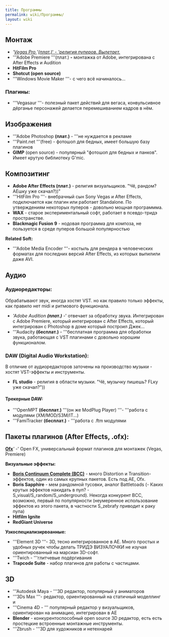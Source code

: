 ```yaml
---
title: Программы
permalink: wiki/Программы/
layout: wiki
---
```


## **Монтаж**

-   *'<u>*Vegas Pro *</u>*'<u>*(плат.)*' - *'религия пуперов.
    Вылетает.*</u>
-   '''Adobe Premiere '''(плат.) **-** монтажка от Adobe, интегрирована
    с After Effects и Audition
-   **HitFilm Pro**
-   **Shotcut (open source)**
-   '''Windows Movie Maker '''- с чего всё начиналось...

### **Плагины**:

-   '''Vegasaur '''- полезный пакет действий для вегаса, конвульсивное
    дёрганье персонажей делается перемешиванием кадров в нём.

## **Изображения**

-   '''Adobe Photoshop **(плат.)** - '''не нуждается в рекламе
-   '''Paint.net '''(free) - фотошоп для бедных, имеет большую базу
    плагинов
-   **GIMP** (open source) - популярный "фотошоп для бедных и панков".
    Имеет крутую библиотеку G'mic.

## **Композитинг** 

-   **Adobe After Effects (плат.)** - религия визуальщиков. "Чё, рандом?
    АЕшку уже скачал?))"
-   '''HitFilm Pro '''- внебрачный сын Sony Vegas и After Effects,
    подключается как плагин или работает Standalone. По утверждениям
    некоторых пуперов - довольно мощная программма.
-   **WAX** - старое экспериментальный софт, работает в псевдо-тридэ
    пространстве.
-   **Blackmagic Fusion 9** - нодовая программа для композа, не
    пользуется в среде пуперов большой популярностью

**Related Soft:**

-   '''Adobe Media Encoder '''- костыль для рендера в человеческих
    форматах для последних версий After Effects, из которых выпилили
    даже AVI.

## **Аудио**

### **Аудиоредакторы**:

Обрабатывают звук, иногда хостят VST. но как правило только эффекты, как
правило нет midi и ритмового функционала.

-   *'Adobe Audition **(плат.)** -*' отвечает за обработку звука.
    Интегрирован с Adobe Premiere, который интегрирован с After Effects,
    который интегрирован с Photoshop в доме который построил Джек...
-   '''Audacity **(бесплат.)** - '''бесплатная программа для обработки
    звука, работающая с VST плагинами с довольно хорошим функционалом.

### **DAW (Digital Audio Workstation):**

В отличие от аудиоредакторов заточены на производство музыки - хостят
VST-эффекты и инструменты.

-   **FL studio** - религия в области музыки. "Чё, музычку пишешь? FLку
    уже скачал?"))

#### **Трекерные DAW**:

-   '''OpenMPT **(бесплат.)** '''(он же ModPlug Player) '''- '''работа с
    модулями (XM/MOD/S3M/IT...)
-   '''FamiTracker **(бесплат.)** - '''работа с .ftm модулями

## **Пакеты плагинов (After Effects, .ofx):**

[**Ofx**](https://en.wikipedia.org/wiki/OpenFX_(API))*' -*' Open FX,
универсальный формат плагинов для монтажек (Vegas, Premiere)

**Визуальные эффекты:**

-   [**Boris Continuum Complete
    (BCC)**](https://en.wikipedia.org/wiki/Boris_Continuum_Complete) -
    много Distortion и Transition-эффектов, один из самых крупных
    пакетов. Есть под AE, Ofx.
-   **Boris Sapphire** - мем рандомной тусовки, аналог Battletoads (-
    Каких крутых эффектов накидать в пуп? -
    S_visual/S_random/S_underground). Некогда конкурент BCC, возможно,
    первый по популярности (неумеренное использование эффектов из этого
    пакета, в частности S_zebrafy приводит к раку пупа)
-   **Hitfilm Ignite**
-   **RedGiant Universe**

**Узкоспециализирвоанные:**

-   '''Element 3D '''- 3D, тесно интегрированное в АЕ. Много простых и
    удобных ручек чтобы делать ТРИДЭ ВИЗУАЛОЧКИ не изучая
    ориентированный на марсиан 3D-софт.
-   '''Twich - '''глитчевые подёргивания
-   **Trapcode Suite** - набор плагинов для работы с частицами.

## **3D**

-   '''Autodesk Maya - '''3D редактор, популярный у аниматоров
-   '''3Ds Max '''- редактор, ориентированный на статичный моделлинг и
-   '''Cinema 4D - ''' популярный редактор у визуальщиков, ориентирован
    на анимацию, интегрирован в АЕ
-   **Blender** - конкурентоспособный open source 3D редактор, есть есть
    простецкие встроенные монтажные инструменты.
-   '''Zbrush - '''3D для художников и нетехнарей
